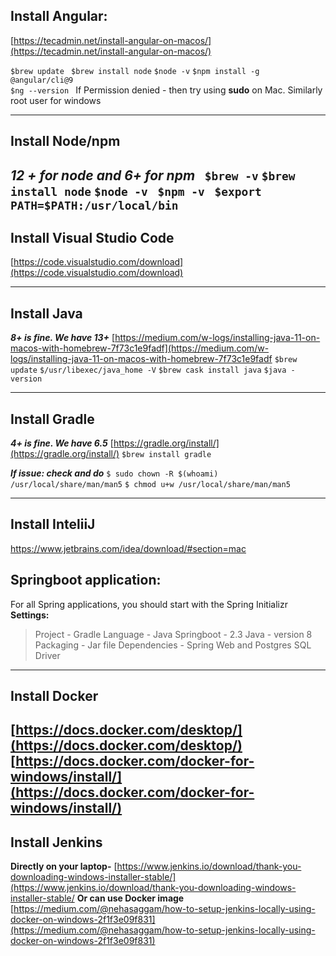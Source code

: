 ## Install Angular: 
 [https://tecadmin.net/install-angular-on-macos/](https://tecadmin.net/install-angular-on-macos/)

``` $brew update  ```
```$brew install node```
```$node -v```
```$npm install -g @angular/cli@9 ```    
```$ng --version ```
If Permission denied - then try using **sudo** on Mac. Similarly root user for windows  

----- 
## Install Node/npm 
 ***12 + for node and 6+ for npm***
``` $brew -v```
```$brew install node```
```$node -v ```
```$npm -v ```
```$export PATH=$PATH:/usr/local/bin ```
-----
## Install Visual Studio Code
[https://code.visualstudio.com/download](https://code.visualstudio.com/download)

----
## Install Java 
 ***8+ is fine. We have 13+***
 [https://medium.com/w-logs/installing-java-11-on-macos-with-homebrew-7f73c1e9fadf](https://medium.com/w-logs/installing-java-11-on-macos-with-homebrew-7f73c1e9fadf
```$brew update``` 
```$/usr/libexec/java_home -V```
```$brew cask install java```
```$java -version```

-----
## Install Gradle 
 ***4+ is fine. We have  6.5***
 [https://gradle.org/install/](https://gradle.org/install/)
```$brew install gradle ```        

***If issue: check and do***
```$ sudo chown -R $(whoami) /usr/local/share/man/man5```
```$ chmod u+w /usr/local/share/man/man5```

---- 
## Install InteliiJ 
https://www.jetbrains.com/idea/download/#section=mac

## Springboot application:
For all Spring applications, you should start with the Spring Initializr
**Settings:**
> Project - Gradle
Language - Java 
Springboot - 2.3 
Java - version 8 
Packaging - Jar file 
Dependencies - Spring Web and Postgres SQL Driver 

----
## Install Docker
[https://docs.docker.com/desktop/](https://docs.docker.com/desktop/)
[https://docs.docker.com/docker-for-windows/install/](https://docs.docker.com/docker-for-windows/install/)
----
## Install Jenkins 
**Directly  on your laptop-** [https://www.jenkins.io/download/thank-you-downloading-windows-installer-stable/](https://www.jenkins.io/download/thank-you-downloading-windows-installer-stable/
**Or can use Docker image** [https://medium.com/@nehasaggam/how-to-setup-jenkins-locally-using-docker-on-windows-2f1f3e09f831](https://medium.com/@nehasaggam/how-to-setup-jenkins-locally-using-docker-on-windows-2f1f3e09f831)


 